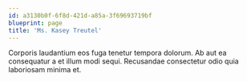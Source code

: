 ```yaml
---
id: a3130b0f-6f8d-421d-a85a-3f69693719bf
blueprint: page
title: 'Ms. Kasey Treutel'
---
```

Corporis laudantium eos fuga tenetur tempora dolorum. Ab aut ea consequatur a et illum modi sequi. Recusandae consectetur odio quia laboriosam minima et.